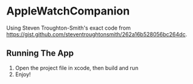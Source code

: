 # AppleWatchCompanion

Using Steven Troughton-Smith's exact code from https://gist.github.com/steventroughtonsmith/262a16b528056bc264dc.

## Running The App

1. Open the project file in xcode, then build and run
2. Enjoy!
